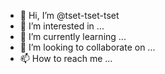 - 👋 Hi, I’m @tset-tset-tset
- 👀 I’m interested in ...
- 🌱 I’m currently learning ...
- 💞️ I’m looking to collaborate on ...
- 📫 How to reach me ...

<!---
tset-tset-tset/tset-tset-tset is a ✨ special ✨ repository because its `README.md` (this file) appears on your GitHub profile.
You can click the Preview link to take a look at your changes.
--->
